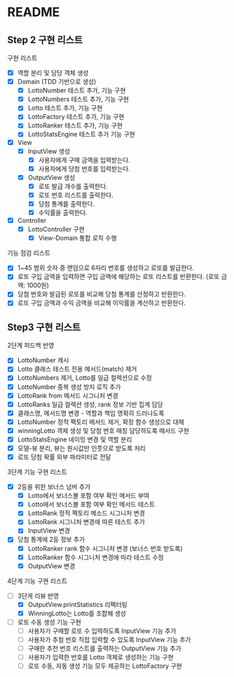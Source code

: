 # README
## Step 2 구현 리스트

구현 리스트 

- [x]  역할 분리 및 담당 객체 생성
- [x]  Domain (TDD 기반으로 생성)
    - [x]  LottoNumber 테스트 추가, 기능 구현
    - [x]  LottoNumbers 테스트 추가, 기능 구현
    - [x]  Lotto 테스트 추가, 기능 구현
    - [x]  LottoFactory 테스트 추가, 기능 구현
    - [x]  LottoRanker 테스트 추가, 기능 구현
    - [x]  LottoStatsEngine 테스트 추가 기능 구현
- [x]  View
    - [x]  InputView 생성
        - [x]  사용자에게 구매 금액을 입력받는다.
        - [x]  사용자에게 당첨 번호를 입력받는다.
    - [x]  OutputView 생성
        - [x]  로또 발급 개수를 출력한다.
        - [x]  로또 번호 리스트를 출력한다.
        - [x]  당첨 통계를 출력한다.
        - [x]  수익률을 출력한다.
- [x]  Controller
    - [x]  LottoController 구현
        - [x]  View-Domain 통합 로직 수행

기능 점검 리스트

- [x]  1~45 범위 숫자 중 랜덤으로 6자리 번호를 생성하고 로또를 발급한다.
- [x]  로또 구입 금액을 입력하면 구입 금액에 해당하는 로또 리스트를 반환한다. (로또 금액: 1000원)
- [x]  당첨 번호와 발급된 로또를 비교해 당첨 통계를 산정하고 반환한다.
- [x]  로또 구입 금액과 수익 금액을 비교해 이익률을 계산하고 반환한다.

## Step3 구현 리스트 

2단계 피드백 반영

- [x] LottoNumber 캐시 
- [x] Lotto 클래스 테스트 전용 메서드(match) 제거
- [x] LottoNumbers 제거, Lotto를 일급 컬렉션으로 수정
- [x] LottoNumber 중복 생성 방지 로직 추가 
- [x] LottoRank from 메서드 시그니처 변경
- [x] LottoRanks 일급 컬렉션 생성, rank 정보 기반 집계 담당
- [x] 클래스명, 메서드명 변경 - 역할과 책임 명확히 드러나도록
- [x] LottoNumber 정적 팩토리 메서드 제거, 확장 함수 생성으로 대체
- [x] winningLotto 객체 생성 및 당첨 번호 매칭 담당하도록 메서드 구현
- [x] LottoStatsEngine 네이밍 변경 및 역할 분리
- [x] 모델-뷰 분리, 뷰는 원시값만 인풋으로 받도록 처리
- [x] 로또 당첨 확률 외부 파라미터로 전달

3단계 기능 구현 리스트 

- [x] 2등을 위한 보너스 넘버 추가 
  - [x] Lotto에서 보너스볼 포함 여부 확인 메서드 부여
  - [x] Lotto에서 보너스볼 포함 여부 확인 메서드 테스트
  - [x] LottoRank 정적 팩토리 메소드 시그니처 변경
  - [x] LottoRank 시그니처 변경에 따른 테스트 추가
  - [x] InputView 변경
- [x] 당첨 통계에 2등 정보 추가
  - [x] LottoRanker rank 함수 시그니처 변경 (보너스 번호 받도록)
  - [x] LottoRanker 함수 시그니처 변경에 따라 테스트 수정
  - [x] OutputView 변경

4단계 기능 구현 리스트 

- [ ] 3단게 리뷰 반영  
  - [x] OutputView.printStatistics 리팩터링
  - [x] WinningLotto는 Lotto를 조합해 생성
    
- [ ] 로또 수동 생성 기능 구현
  - [ ] 사용자가 구매할 로또 수 입력하도록 InputView 기능 추가 
  - [ ] 사용자가 추첨 번호 직접 입력할 수 있도록 InputView 기능 추가
  - [ ] 구매한 추천 번호 리스트를 출력하는 OutputView 기능 추가
  - [ ] 사용자가 입력한 번호를 Lotto 객체로 생성하는 기능 구현
  - [ ] 로또 수동, 자동 생성 기능 모두 제공하는 LottoFactory 구현
